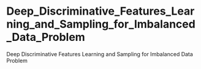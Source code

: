 # Deep_Discriminative_Features_Learning_and_Sampling_for_Imbalanced_Data_Problem
Deep Discriminative Features Learning and Sampling for Imbalanced Data Problem
